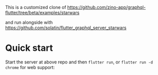 This is a customized clone of https://github.com/zino-app/graphql-flutter/tree/beta/examples/starwars

and run alongside with https://github.com/solatin/flutter_graphql_server_starwars
# Quick start
Start the server at above repo and then
`flutter run`, or `flutter run -d chrome` for web support:

